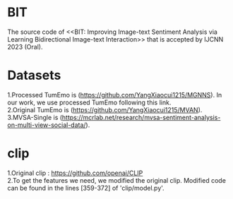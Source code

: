 # BIT
The source code of <<BIT: Improving Image-text Sentiment Analysis via Learning Bidirectional Image-text Interaction>> that is accepted by IJCNN 2023 (Oral).


# Datasets
1.Processed TumEmo is (https://github.com/YangXiaocui1215/MGNNS). In our work, we use processed TumEmo following this link.  
2.Original TumEmo is (https://github.com/YangXiaocui1215/MVAN).  
3.MVSA-Single is (https://mcrlab.net/research/mvsa-sentiment-analysis-on-multi-view-social-data/).  

# clip
1.Original clip : https://github.com/openai/CLIP  
2.To get the features we need, we modified the original clip. Modified code can be found in the lines [359-372] of 'clip/model.py'.  

